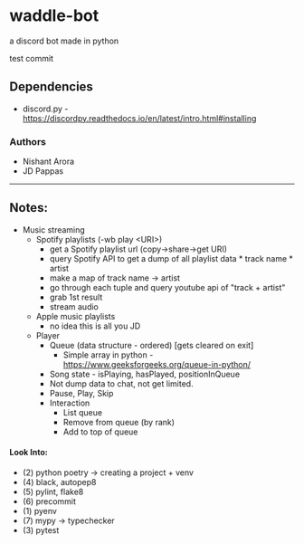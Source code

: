# waddle-bot
a discord bot made in python

test commit

## Dependencies
* discord.py - https://discordpy.readthedocs.io/en/latest/intro.html#installing

### Authors
* Nishant Arora
* JD Pappas

---
## Notes:

* Music streaming
    * Spotify playlists (-wb play \<URI\>)
        * get a Spotify playlist url (copy->share->get URI)
        * query Spotify API to get a dump of all playlist data
               * track name
               * artist
         * make a map of track name -> artist
         * go through each tuple and query youtube api of "track + artist"
         * grab 1st result
         * stream audio
    * Apple music playlists 
        * no idea this is all you JD
    * Player
        * Queue (data structure - ordered) [gets cleared on exit]
            * Simple array in python - https://www.geeksforgeeks.org/queue-in-python/
        * Song state - isPlaying, hasPlayed, positionInQueue
        * Not dump data to chat, not get limited. 
        * Pause, Play, Skip
        * Interaction
            * List queue
            * Remove from queue (by rank)
            * Add to top of queue


#### Look Into:
* (2) python poetry -> creating a project + venv
* (4) black, autopep8
* (5) pylint, flake8
* (6) precommit
* (1) pyenv
* (7) mypy -> typechecker
* (3) pytest

